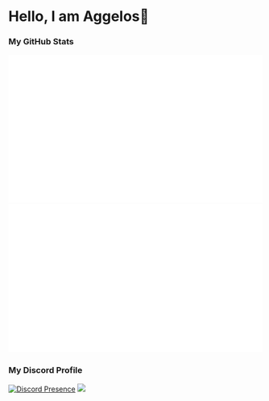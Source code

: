 # Hello, I am Aggelos👋
### My GitHub Stats
![](https://raw.githubusercontent.com/aggelos-007/github-stats/master/generated/overview.svg#gh-dark-mode-only)
![](https://raw.githubusercontent.com/aggelos-007/github-stats/master/generated/languages.svg#gh-dark-mode-only)
### My Discord Profile
[![Discord Presence](https://lanyard.cnrad.dev/api/637648484979441706?idleMessage=Studying&hideBadges=true)](https://discord.com/users/637648484979441706)
![](https://hit.yhype.me/github/profile?user_id=104696548)
